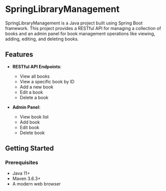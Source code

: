 # SpringLibraryManagement

SpringLibraryManagement is a Java project built using Spring Boot framework. This project provides a RESTful API for managing a collection of books and an admin panel for book management operations like viewing, adding, editing, and deleting books.

## Features

- **RESTful API Endpoints**:
  - View all books
  - View a specific book by ID
  - Add a new book
  - Edit a book
  - Delete a book

- **Admin Panel**:
  - View book list
  - Add book
  - Edit book
  - Delete book

## Getting Started

### Prerequisites

- Java 11+
- Maven 3.6.3+
- A modern web browser

